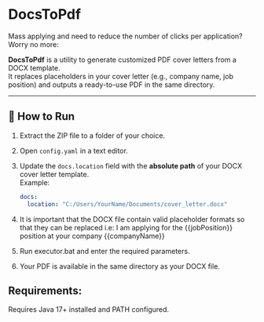 # DocsToPdf

Mass applying and need to reduce the number of clicks per application? Worry no more:

**DocsToPdf** is a utility to generate customized PDF cover letters from a DOCX template.  
It replaces placeholders in your cover letter (e.g., company name, job position) and outputs a ready-to-use PDF in the same directory.

---

## 🚀 How to Run

1. Extract the ZIP file to a folder of your choice.

2. Open `config.yaml` in a text editor.

3. Update the `docs.location` field with the **absolute path** of your DOCX cover letter template.  
   Example:
   ```yaml
   docs:
     location: "C:/Users/YourName/Documents/cover_letter.docx"
4. It is important that the DOCX file contain valid placeholder formats so that they can be replaced i.e:
  I am applying for the {{jobPosition}} position at your company {{companyName}}

5. Run executor.bat and enter the required parameters.

6. Your PDF is available in the same directory as your DOCX file.

## Requirements:
Requires Java 17+ installed and PATH configured.